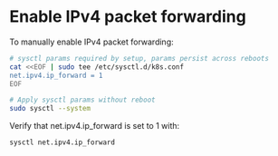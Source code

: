 # Enable IPv4 packet forwarding
To manually enable IPv4 packet forwarding:
```bash
# sysctl params required by setup, params persist across reboots
cat <<EOF | sudo tee /etc/sysctl.d/k8s.conf
net.ipv4.ip_forward = 1
EOF

# Apply sysctl params without reboot
sudo sysctl --system
```
Verify that net.ipv4.ip_forward is set to 1 with:
```bash
sysctl net.ipv4.ip_forward
```
